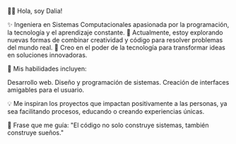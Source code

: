 👩‍💻 Hola, soy Dalia!

✨ Ingeniera en Sistemas Computacionales apasionada por la programación, la tecnología y el aprendizaje constante.
🌱 Actualmente, estoy explorando nuevas formas de combinar creatividad y código para resolver problemas del mundo real.
🚀 Creo en el poder de la tecnología para transformar ideas en soluciones innovadoras.

🔧 Mis habilidades incluyen:

Desarrollo web.
Diseño y programación de sistemas.
Creación de interfaces amigables para el usuario.

💡 Me inspiran los proyectos que impactan positivamente a las personas, ya sea facilitando procesos, educando o creando experiencias únicas.

🌟 Frase que me guía: "El código no solo construye sistemas, también construye sueños."
